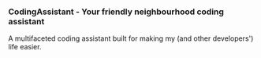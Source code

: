 ### CodingAssistant - Your friendly neighbourhood coding assistant

A multifaceted coding assistant built for making my (and other developers') life easier.
